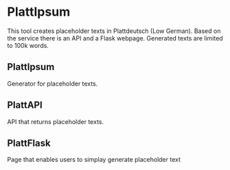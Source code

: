 # PlattIpsum

This tool creates placeholder texts in Plattdeutsch (Low German). Based on the service there is an API and a Flask webpage. Generated texts are limited to 100k words.

## PlattIpsum

Generator for placeholder texts.

## PlattAPI

API that returns placeholder texts.

## PlattFlask

Page that enables users to simplay generate placeholder text
